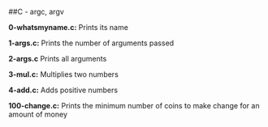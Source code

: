 ##C - argc, argv

**0-whatsmyname.c:** Prints its name 

**1-args.c:** Prints the number of arguments passed 

**2-args.c** Prints all arguments

**3-mul.c:** Multiplies two numbers

**4-add.c:** Adds positive numbers

**100-change.c:** Prints the minimum number of coins to make change for an amount of money


